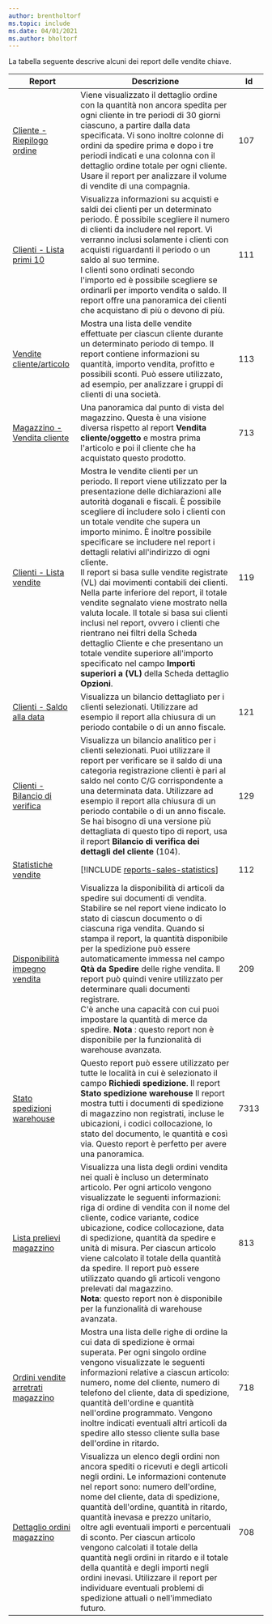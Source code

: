```yaml
---
author: brentholtorf
ms.topic: include
ms.date: 04/01/2021
ms.author: bholtorf
---
```


La tabella seguente descrive alcuni dei report delle vendite chiave.

| Report | Descrizione | Id | 
|---------|---------|---------|
|[Cliente - Riepilogo ordine](https://businesscentral.dynamics.com?report=107)| Viene visualizzato il dettaglio ordine con la quantità non ancora spedita per ogni cliente in tre periodi di 30 giorni ciascuno, a partire dalla data specificata. Vi sono inoltre colonne di ordini da spedire prima e dopo i tre periodi indicati e una colonna con il dettaglio ordine totale per ogni cliente. Usare il report per analizzare il volume di vendite di una compagnia. |107|
|[Clienti - Lista primi 10](https://businesscentral.dynamics.com?report=111)| Visualizza informazioni su acquisti e saldi dei clienti per un determinato periodo. È possibile scegliere il numero di clienti da includere nel report. Vi verranno inclusi solamente i clienti con acquisti riguardanti il periodo o un saldo al suo termine.<br>I clienti sono ordinati secondo l'importo ed è possibile scegliere se ordinarli per importo vendita o saldo. Il report offre una panoramica dei clienti che acquistano di più o devono di più.|111|
|[Vendite cliente/articolo](https://businesscentral.dynamics.com?report=113)|Mostra una lista delle vendite effettuate per ciascun cliente durante un determinato periodo di tempo. Il report contiene informazioni su quantità, importo vendita, profitto e possibili sconti. Può essere utilizzato, ad esempio, per analizzare i gruppi di clienti di una società.|113|
|[Magazzino - Vendita cliente](https://businesscentral.dynamics.com?report=713)|Una panoramica dal punto di vista del magazzino. Questa è una visione diversa rispetto al report **Vendita cliente/oggetto** e mostra prima l'articolo e poi il cliente che ha acquistato questo prodotto.|713|
|[Clienti - Lista vendite](https://businesscentral.dynamics.com?report=119)|Mostra le vendite clienti per un periodo. Il report viene utilizzato per la presentazione delle dichiarazioni alle autorità doganali e fiscali. È possibile scegliere di includere solo i clienti con un totale vendite che supera un importo minimo. È inoltre possibile specificare se includere nel report i dettagli relativi all'indirizzo di ogni cliente.<br>Il report si basa sulle vendite registrate (VL) dai movimenti contabili dei clienti. Nella parte inferiore del report, il totale vendite segnalato viene mostrato nella valuta locale. Il totale si basa sui clienti inclusi nel report, ovvero i clienti che rientrano nei filtri della Scheda dettaglio Cliente e che presentano un totale vendite superiore all'importo specificato nel campo **Importi superiori a (VL)** della Scheda dettaglio **Opzioni**.|119|
|[Clienti - Saldo alla data](https://businesscentral.dynamics.com?report=121)|Visualizza un bilancio dettagliato per i clienti selezionati. Utilizzare ad esempio il report alla chiusura di un periodo contabile o di un anno fiscale.|121|
|[Clienti - Bilancio di verifica](https://businesscentral.dynamics.com?report=129)|Visualizza un bilancio analitico per i clienti selezionati. Puoi utilizzare il report per verificare se il saldo di una categoria registrazione clienti è pari al saldo nel conto C/G corrispondente a una determinata data. Utilizzare ad esempio il report alla chiusura di un periodo contabile o di un anno fiscale. Se hai bisogno di una versione più dettagliata di questo tipo di report, usa il report **Bilancio di verifica dei dettagli del cliente** (104).| 129 |
|[Statistiche vendite](https://businesscentral.dynamics.com?report=112)|[!INCLUDE [reports-sales-statistics](reports-sales-statistics.md)] | 112|
|[Disponibilità impegno vendita](https://businesscentral.dynamics.com?report=209)|Visualizza la disponibilità di articoli da spedire sui documenti di vendita. Stabilire se nel report viene indicato lo stato di ciascun documento o di ciascuna riga vendita. Quando si stampa il report, la quantità disponibile per la spedizione può essere automaticamente immessa nel campo **Qtà da Spedire** delle righe vendita. Il report può quindi venire utilizzato per determinare quali documenti registrare.<br>C'è anche una capacità con cui puoi impostare la quantità di merce da spedire. **Nota** : questo report non è disponibile per la funzionalità di warehouse avanzata.| 209 |
|[Stato spedizioni warehouse](https://businesscentral.dynamics.com?report=7313)|Questo report può essere utilizzato per tutte le località in cui è selezionato il campo **Richiedi spedizione**. Il report **Stato spedizione warehouse** Il report mostra tutti i documenti di spedizione di magazzino non registrati, incluse le ubicazioni, i codici collocazione, lo stato del documento, le quantità e così via. Questo report è perfetto per avere una panoramica.| 7313 |
|[Lista prelievi magazzino](https://businesscentral.dynamics.com?report=813)|Visualizza una lista degli ordini vendita nei quali è incluso un determinato articolo. Per ogni articolo vengono visualizzate le seguenti informazioni: riga di ordine di vendita con il nome del cliente, codice variante, codice ubicazione, codice collocazione, data di spedizione, quantità da spedire e unità di misura. Per ciascun articolo viene calcolato il totale della quantità da spedire. Il report può essere utilizzato quando gli articoli vengono prelevati dal magazzino.<br>**Nota**: questo report non è disponibile per la funzionalità di warehouse avanzata.|813|
|[Ordini vendite arretrati magazzino](https://businesscentral.dynamics.com?report=718)|Mostra una lista delle righe di ordine la cui data di spedizione è ormai superata. Per ogni singolo ordine vengono visualizzate le seguenti informazioni relative a ciascun articolo: numero, nome del cliente, numero di telefono del cliente, data di spedizione, quantità dell'ordine e quantità nell'ordine programmato. Vengono inoltre indicati eventuali altri articoli da spedire allo stesso cliente sulla base dell'ordine in ritardo.|718|
|[Dettaglio ordini magazzino](https://businesscentral.dynamics.com?report=708)|Visualizza un elenco degli ordini non ancora spediti o ricevuti e degli articoli negli ordini. Le informazioni contenute nel report sono: numero dell'ordine, nome del cliente, data di spedizione, quantità dell'ordine, quantità in ritardo, quantità inevasa e prezzo unitario, oltre agli eventuali importi e percentuali di sconto. Per ciascun articolo vengono calcolati il totale della quantità negli ordini in ritardo e il totale della quantità e degli importi negli ordini inevasi. Utilizzare il report per individuare eventuali problemi di spedizione attuali o nell'immediato futuro.|708|